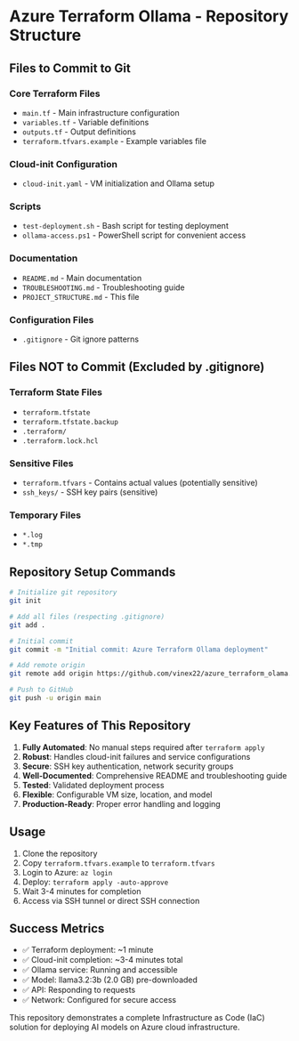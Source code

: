 # Azure Terraform Ollama - Repository Structure

## Files to Commit to Git

### Core Terraform Files
- `main.tf` - Main infrastructure configuration
- `variables.tf` - Variable definitions
- `outputs.tf` - Output definitions
- `terraform.tfvars.example` - Example variables file

### Cloud-init Configuration
- `cloud-init.yaml` - VM initialization and Ollama setup

### Scripts
- `test-deployment.sh` - Bash script for testing deployment
- `ollama-access.ps1` - PowerShell script for convenient access

### Documentation
- `README.md` - Main documentation
- `TROUBLESHOOTING.md` - Troubleshooting guide
- `PROJECT_STRUCTURE.md` - This file

### Configuration Files
- `.gitignore` - Git ignore patterns

## Files NOT to Commit (Excluded by .gitignore)

### Terraform State Files
- `terraform.tfstate`
- `terraform.tfstate.backup`
- `.terraform/`
- `.terraform.lock.hcl`

### Sensitive Files
- `terraform.tfvars` - Contains actual values (potentially sensitive)
- `ssh_keys/` - SSH key pairs (sensitive)

### Temporary Files
- `*.log`
- `*.tmp`

## Repository Setup Commands

```bash
# Initialize git repository
git init

# Add all files (respecting .gitignore)
git add .

# Initial commit
git commit -m "Initial commit: Azure Terraform Ollama deployment"

# Add remote origin
git remote add origin https://github.com/vinex22/azure_terraform_olama.git

# Push to GitHub
git push -u origin main
```

## Key Features of This Repository

1. **Fully Automated**: No manual steps required after `terraform apply`
2. **Robust**: Handles cloud-init failures and service configurations
3. **Secure**: SSH key authentication, network security groups
4. **Well-Documented**: Comprehensive README and troubleshooting guide
5. **Tested**: Validated deployment process
6. **Flexible**: Configurable VM size, location, and model
7. **Production-Ready**: Proper error handling and logging

## Usage

1. Clone the repository
2. Copy `terraform.tfvars.example` to `terraform.tfvars`
3. Login to Azure: `az login`
4. Deploy: `terraform apply -auto-approve`
5. Wait 3-4 minutes for completion
6. Access via SSH tunnel or direct SSH connection

## Success Metrics

- ✅ Terraform deployment: ~1 minute
- ✅ Cloud-init completion: ~3-4 minutes total
- ✅ Ollama service: Running and accessible
- ✅ Model: llama3.2:3b (2.0 GB) pre-downloaded
- ✅ API: Responding to requests
- ✅ Network: Configured for secure access

This repository demonstrates a complete Infrastructure as Code (IaC) solution for deploying AI models on Azure cloud infrastructure.
